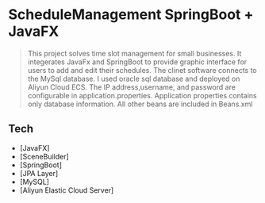 # ScheduleManagement  SpringBoot + JavaFX

>This project solves time slot management for small businesses. It integerates JavaFx and SpringBoot to provide graphic interface for users to add and edit their
schedules.
>The clinet software connects to the MySql database. I used oracle sql database and deployed on Aliyun Cloud ECS. The IP address,username, and password are configurable in application.properties. Application properties contains only database information. All other beans are included in Beans.xml

## Tech
- [JavaFX]
- [SceneBuilder]
- [SpringBoot]
- [JPA Layer]
- [MySQL]
- [Aliyun Elastic Cloud Server]


